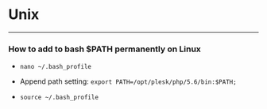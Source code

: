 # Unix

---

### How to add to bash $PATH permanently on Linux

* `nano ~/.bash_profile`

* Append path setting:
`export PATH=/opt/plesk/php/5.6/bin:$PATH;`

* `source ~/.bash_profile`



